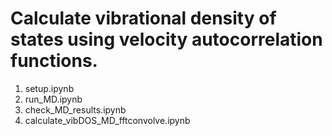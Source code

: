 # Calculate vibrational density of states using velocity autocorrelation functions.

1. setup.ipynb
2. run_MD.ipynb
3. check_MD_results.ipynb
4. calculate_vibDOS_MD_fftconvolve.ipynb

